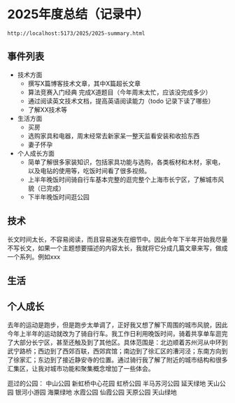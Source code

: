 # 2025年度总结（记录中）

```
http://localhost:5173/2025/2025-summary.html
```

## 事件列表

* 技术方面
  * 撰写X篇博客技术文章，其中X篇超长文章
  * 算法竞赛入门经典 完成X道题目（今年周末太忙，应该没完成多少）
  * 通过阅读英文技术文档，提高英语阅读能力（todo 记录下读了哪些）
  * 了解XX技术等
* 生活方面
  * 买房
  * 选购家具和电器，周末经常去新家呆一整天监看安装和收拾东西
  * 妻子怀孕
* 个人成长方面
  * 简单了解很多家装知识，包括家具功能与选购，各类板材和木材，家电，以及电钻的使用等，吃饭时间看了很多视频。
  * 上半年晚饭时间骑自行车基本完整的逛完整个上海市长宁区，了解城市风貌（已完成）
  * 下半年晚饭时间逛公园
## 技术


长文时间太长，不容易阅读，而且容易迷失在细节中。因此今年下半年开始我尽量不写长文，如果一个主题想要描述的内容太长，我就将它分成几篇文章来写，做成一个系列。例如xxx

## 生活


## 个人成长


去年的运动是跑步，但是跑步太单调了，正好我又想了解下周围的城市风貌，因此今年上半年的运动就改为了骑自行车。我工作日利用晚饭时间，骑着共享单车逛完了大部分长宁区，甚至还触及到了其他区。具体范围是：北边顺着苏州河从中环到武宁路桥；西边到了西郊百联，西郊宾馆；南边到了徐汇区的漕河泾；东南方向到了徐家汇；东边到了接近静安寺的位置。通过骑行我了解了附近的城市结构和很多汇集区，让我对城市功能和聚集概念增加了一些体会。

逛过的公园： 中山公园 新虹桥中心花园 虹桥公园 半马苏河公园 延天绿地 天山公园 银河小游园 海粟绿地 水霞公园 仙霞公园 天原公园 天山绿地
 
